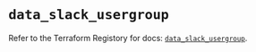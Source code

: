 # `data_slack_usergroup`

Refer to the Terraform Registory for docs: [`data_slack_usergroup`](https://registry.terraform.io/providers/pablovarela/slack/1.2.2/docs/data-sources/usergroup).
